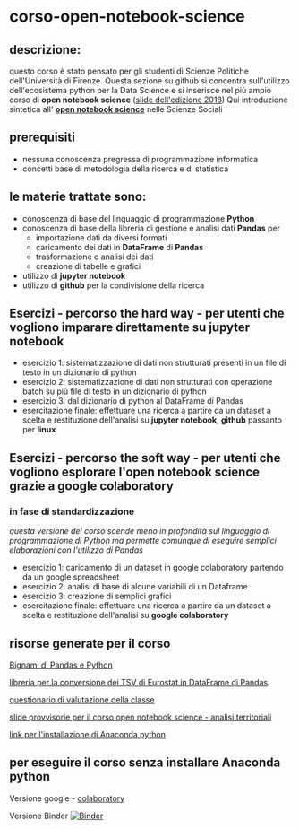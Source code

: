 # corso-open-notebook-science

## descrizione:
questo corso è stato pensato per gli studenti di Scienze Politiche dell'Università di Firenze.
Questa sezione su github si concentra sull'utilizzo dell'ecosistema python per la Data Science e si inserisce 
nel più ampio corso di **open notebook science** ([slide dell'edizione 2018](https://docs.google.com/presentation/d/19xGCGKB7WKPUf6yPKdPtvJ_3NSDuuAW6bqhYpHg5xz8/edit?usp=sharing))
Qui introduzione sintetica all' [**open notebook science**](https://www.google.com/search?safe=off&ei=JmAOW7XgHMvzUrKEnIAI&q=open+notebook+science+a+costo+zero+scarselli&oq=open+notebook+science+a+costo+zero+scarselli&gs_l=psy-ab.3..33i21k1.6024.7252.0.7490.10.9.0.0.0.0.293.1052.0j2j3.5.0....0...1c.1.64.psy-ab..5.3.692...33i160k1.0.1O-EFaKNH2Q) nelle Scienze Sociali 

## prerequisiti
- nessuna conoscenza pregressa di programmazione informatica
- concetti base di metodologia della ricerca e di statistica

## le materie trattate sono: 
- conoscenza di base del linguaggio di programmazione **Python**
- conoscenza di base della libreria di gestione e analisi dati **Pandas** per
  - importazione dati da diversi formati
  - caricamento dei dati in **DataFrame** di **Pandas**
  - trasformazione e analisi dei dati 
  - creazione di tabelle e grafici 
 - utilizzo di **jupyter notebook** 
 - utilizzo di **github** per la condivisione della ricerca
 
 
 ## Esercizi - percorso the hard way - per utenti che vogliono imparare direttamente su jupyter notebook
 - esercizio 1: sistematizzazione di dati non strutturati presenti in un file di testo in un dizionario di python
 - esercizio 2: sistematizzazione di dati non strutturati con operazione batch su più file di testo in un dizionario di python
 - esercizio 3: dal dizionario di python al DataFrame di Pandas
 - esercitazione finale: effettuare una ricerca a partire da un dataset a scelta e restituzione dell'analisi su **jupyter notebook**, **github** passanto per **linux**
 
 ## Esercizi - percorso the soft way - per utenti che vogliono esplorare l'open notebook science grazie a **google colaboratory**
 ### in fase di standardizzazione
 *questa versione del corso scende meno in profondità sul linguaggio di programmazione di Python ma permette comunque di eseguire semplici elaborazioni con l'utilizzo di Pandas*
 - esercizio 1: caricamento di un dataset in google colaboratory partendo da un google spreadsheet 
 - esercizio 2: analisi di base di alcune variabili di un Dataframe
 - esercizio 3: creazione di semplici grafici 
 - esercitazione finale: effettuare una ricerca a partire da un dataset a scelta e restituzione dell'analisi su **google colaboratory**
  
 
## risorse generate per il corso
[Bignami di Pandas e Python](https://github.com/datalifelab/corso-open-notebook-science/blob/master/Python%20e%20Pandas%20-%20Operazioni%20base.ipynb)

[libreria per la conversione dei TSV di Eurostat in DataFrame di Pandas](https://github.com/datalifelab/tsv_to_pandas)

[questionario di valutazione della classe](https://docs.google.com/forms/d/e/1FAIpQLScZElTo0WW8Vey0RfMOU493bDlaUHpneKR0Orex97oiVEJbCA/viewform?usp=sf_link) 

[slide provvisorie per il corso open notebook science - analisi territoriali](https://docs.google.com/presentation/d/145PjVosashTydffsPrVlm6SmnzHtYyiogEauqUp0ANw/edit?usp=sharing)

[link per l'installazione di Anaconda python](https://www.anaconda.com/download/)

## per eseguire il corso senza installare Anaconda python

Versione google - [colaboratory](https://github.com/datalifelab/corso-open-notebook-science/blob/master/corso_su_colaboratory.ipynb)

Versione Binder
[![Binder](https://mybinder.org/badge.svg)](https://mybinder.org/v2/gh/datalifelab/corso-open-notebook-science/master)



